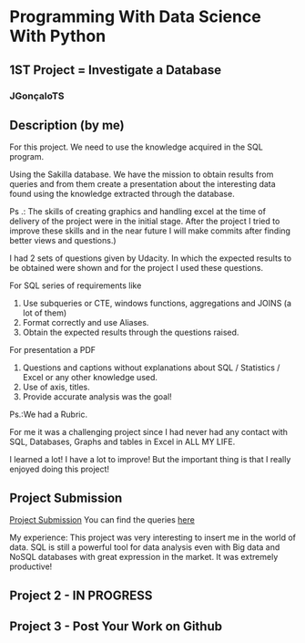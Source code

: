 # Programming With Data Science With Python 
## 1ST Project = Investigate a Database 

### JGonçaloTS

## Description (by me) 
For this project. We need to use the knowledge acquired in the SQL program.

Using the Sakilla database. We have the mission to obtain results from queries and from them create a presentation about the interesting data found using the knowledge extracted through the database.

Ps .: The skills of creating graphics and handling excel at the time of delivery of the project were in the initial stage. After the project I tried to improve these skills and in the near future I will make commits after finding better views and questions.)

I had 2 sets of questions given by Udacity. In which the expected results to be obtained were shown and for the project I used these questions.

For SQL series of requirements like
1) Use subqueries or CTE, windows functions, aggregations and JOINS (a lot of them)
2) Format correctly and use Aliases.
3) Obtain the expected results through the questions raised.

For presentation a PDF
1) Questions and captions without explanations about SQL / Statistics / Excel or any other knowledge used.
2) Use of axis, titles.
3) Provide accurate analysis was the goal!

Ps.:We had a Rubric.

For me it was a challenging project since I had never had any contact with SQL, Databases, Graphs and tables in Excel in ALL MY LIFE.

I learned a lot! I have a lot to improve!
But the important thing is that I really enjoyed doing this project!

## Project Submission
[Project Submission](https://drive.google.com/file/d/1i-9mp7osxQn_8wbs1Bo9OekqH2oyBaiu/view?usp=sharing)
You can find the queries [here](https://github.com/jgoncsilva/Udacity---Programming-for-Data-Science-With-Python/tree/master/1ST-PROJECT/Project_Queries)

My experience: This project was very interesting to insert me in the world of data. SQL is still a powerful tool for data analysis even with Big data and NoSQL databases with great expression in the market. It was extremely productive!


## Project 2 - IN PROGRESS 

## Project 3 - Post Your Work on Github






